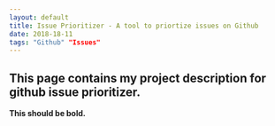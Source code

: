 ```yaml
---
layout: default
title: Issue Prioritizer - A tool to priortize issues on Github
date: 2018-18-11
tags: "Github" "Issues"
---
```


## This page contains my project description for github issue prioritizer.

**This should be bold.**
